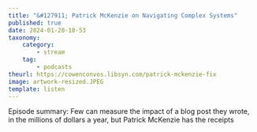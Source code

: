 ```yaml
---
title: "&#127911; Patrick McKenzie on Navigating Complex Systems"
published: true
date: 2024-01-20-10-53
taxonomy:
    category:
        - stream
    tag:
        - podcasts
theurl: https://cowenconvos.libsyn.com/patrick-mckenzie-fix
image: artwork-resized.JPEG
template: listen
---
```


Episode summary: Few can measure the impact of a blog post they wrote, in the millions of dollars a year, but Patrick McKenzie has the receipts
